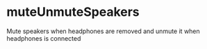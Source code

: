 # muteUnmuteSpeakers
Mute speakers when headphones are removed and unmute it when headphones is connected
